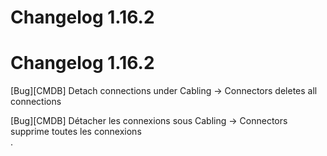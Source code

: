 <!-- TRANSLATED by md-translate -->
# Changelog 1.16.2

# Changelog 1.16.2

[Bug][CMDB] Detach connections under Cabling -> Connectors deletes all connections<br>

[Bug][CMDB] Détacher les connexions sous Cabling -> Connectors supprime toutes les connexions<br>.